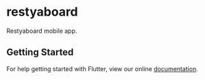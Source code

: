 # restyaboard

Restyaboard mobile app.

## Getting Started

For help getting started with Flutter, view our online
[documentation](https://flutter.io/).
